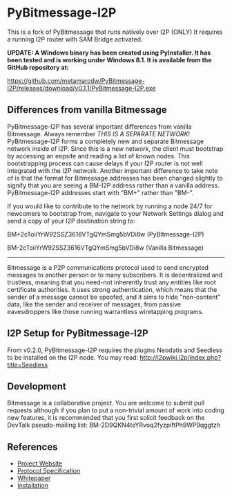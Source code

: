 PyBitmessage-I2P
============

This is a fork of PyBitmessage that runs natively over I2P (ONLY)
It requires a running I2P router with SAM Bridge activated.

**UPDATE: A Windows binary has been created using PyInstaller.
It has been tested and is working under Windows 8.1.
It is available from the GitHub repository at:**

https://github.com/metamarcdw/PyBitmessage-I2P/releases/download/v0.1.1/PyBitmessage-I2P.exe

Differences from vanilla Bitmessage
----------
PyBitmessage-I2P has several important differences from vanilla Bitmessage.
Always remember _THIS IS A SEPARATE NETWORK_! PyBitmessage-I2P forms a completely
new and separate Bitmessage network inside of I2P. Since this is a new network,
the client must bootstrap by accessing an eepsite and reading a list of known nodes.
This bootstrapping process can cause delays if your I2P router is not well
integrated with the I2P network. Another important difference to take note of
is that the format for Bitmessage addresses has been changed slightly to signify
that you are seeing a BM-I2P address rather than a vanilla address.
PyBitmessage-I2P addresses start with "BM+" rather than "BM-".

If you would like to contribute to the network by running a node 24/7 for newcomers
to bootstrap from, navigate to your Network Settings dialog and send a copy of
your I2P destination string to:

BM+2cToiiYrW92SSZ3616VTgQYmSmg5bVDi8w (PyBItmessage-I2P)

BM-2cToiiYrW92SSZ3616VTgQYmSmg5bVDi8w (Vanilla Bitmessage)

----------
Bitmessage is a P2P communications protocol used to send encrypted messages to
another person or to many subscribers. It is decentralized and trustless,
meaning that you need-not inherently trust any entities like root certificate
authorities. It uses strong authentication, which means that the sender of a
message cannot be spoofed, and it aims to hide "non-content" data, like the
sender and receiver of messages, from passive eavesdroppers like those running
warrantless wiretapping programs.


I2P Setup for PyBitmessage-I2P
----------
From v0.2.0, PyBitmessage-I2P requires the plugins Neodatis and Seedless to be installed on the I2P node.
You may read: http://i2pwiki.i2p/index.php?title=Seedless


Development
----------
Bitmessage is a collaborative project. You are welcome to submit pull requests 
although if you plan to put a non-trivial amount of work into coding new
features, it is recommended that you first solicit feedback on the DevTalk
pseudo-mailing list:
BM-2D9QKN4teYRvoq2fyzpiftPh9WP9qggtzh


References
----------
* [Project Website](https://bitmessage.org)
* [Protocol Specification](https://bitmessage.org/wiki/Protocol_specification)
* [Whitepaper](https://bitmessage.org/bitmessage.pdf)
* [Installation](https://bitmessage.org/wiki/Compiling_instructions)
